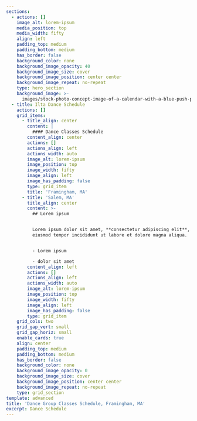 ```yaml
---
sections:
  - actions: []
    image_alt: lorem-ipsum
    media_position: top
    media_width: fifty
    align: left
    padding_top: medium
    padding_bottom: medium
    has_border: false
    background_color: none
    background_image_opacity: 40
    background_image_size: cover
    background_image_position: center center
    background_image_repeat: no-repeat
    type: hero_section
    background_image: >-
      images/stock-photo-concept-image-of-a-calendar-with-a-blue-push-pin-closeup-shot-of-a-thumbtack-attached-the-words-271990226.jpg
  - title: Ilta Dance Schedule
    actions: []
    grid_items:
      - title_align: center
        content: |
          #### Dance Classes Schedule
        content_align: center
        actions: []
        actions_align: left
        actions_width: auto
        image_alt: lorem-ipsum
        image_position: top
        image_width: fifty
        image_align: left
        image_has_padding: false
        type: grid_item
        title: 'Framingham, MA'
      - title: 'Salem, MA'
        title_align: center
        content: >-
          ## Lorem ipsum


          Lorem ipsum dolor sit amet, **consectetur adipiscing elit**, sed do
          eiusmod tempor incididunt ut labore et dolore magna aliqua.


          - Lorem ipsum

          - dolor sit amet
        content_align: left
        actions: []
        actions_align: left
        actions_width: auto
        image_alt: lorem-ipsum
        image_position: top
        image_width: fifty
        image_align: left
        image_has_padding: false
        type: grid_item
    grid_cols: two
    grid_gap_vert: small
    grid_gap_horiz: small
    enable_cards: true
    align: center
    padding_top: medium
    padding_bottom: medium
    has_border: false
    background_color: none
    background_image_opacity: 0
    background_image_size: cover
    background_image_position: center center
    background_image_repeat: no-repeat
    type: grid_section
template: advanced
title: 'Dance Group Classes Schedule, Framingham, MA'
excerpt: Dance Schedule
---
```

